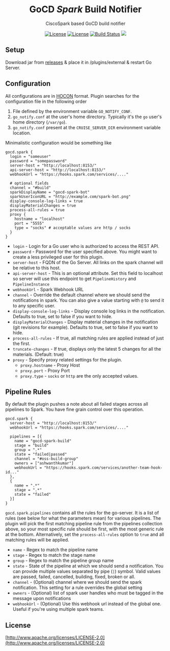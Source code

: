 

<div align = "center">
    <h1>GoCD <em>Spark</em> Build Notifier </h1>
    <p>CiscoSpark based GoCD build notifier</p>
    <a href="https://manparvesh.mit-license.org/" target="_blank"><img src="https://img.shields.io/badge/license-MIT-blue.svg" alt="License"></a>
    <a href="https://www.android.com/" target="_blank"><img src="https://img.shields.io/badge/Platform-Java-blue.svg" alt="License"></a>
    <a href="https://travis-ci.org/t04glovern/gocd-spark-build-notifier" target="_blank"><img src="https://travis-ci.org/t04glovern/gocd-spark-build-notifier.svg?branch=master" alt="Build Status"></a>
    <a href="https://codecov.io/gh/t04glovern/gocd-spark-build-notifier"><img src="https://codecov.io/gh/t04glovern/gocd-spark-build-notifier/branch/master/graph/badge.svg" />
</a>
</div>

## Setup
Download jar from [releases](https://github.com/t04glovern/gocd-spark-build-notifier/releases) & place it in /plugins/external & restart Go Server.

## Configuration
All configurations are in [HOCON](https://github.com/typesafehub/config) format. Plugin searches for the configuration file in the following order

1. File defined by the environment variable `GO_NOTIFY_CONF`.
2. `go_notify.conf` at the user's home directory. Typically it's the `go` user's home directory (`/var/go`).
3. `go_notify.conf` present at the `CRUISE_SERVER_DIR` environment variable location.

Minimalistic configuration would be something like
```hocon
gocd.spark {
  login = "someuser"
  password = "somepassword"
  server-host = "http://localhost:8153/"
  api-server-host = "http://localhost:8153/"
  webhookUrl = "https://hooks.spark.com/services/...."

  # optional fields
  channel = "#build"
  sparkDisplayName = "gocd-spark-bot"
  sparkUserIconURL = "http://example.com/spark-bot.png"
  display-console-log-links = true
  displayMaterialChanges = true
  process-all-rules = true
  proxy {
    hostname = "localhost"
    port = "5555"
    type = "socks" # acceptable values are http / socks
  }
}
```
- `login` - Login for a Go user who is authorized to access the REST API.
- `password` - Password for the user specified above. You might want to create a less privileged user for this plugin.
- `server-host` - FQDN of the Go Server. All links on the spark channel will be relative to this host.
- `api-server-host` - This is an optional attribute. Set this field to localhost so server will use this endpoint to get `PipelineHistory` and `PipelineInstance`  
- `webhookUrl` - Spark Webhook URL
- `channel` - Override the default channel where we should send the notifications in spark. You can also give a value starting with `@` to send it to any specific user.
- `display-console-log-links` - Display console log links in the notification. Defaults to true, set to false if you want to hide.
- `displayMaterialChanges` - Display material changes in the notification (git revisions for example). Defaults to true, set to false if you want to hide.
- `process-all-rules` - If true, all matching rules are applied instead of just the first.
- `truncate-changes` - If true, displays only the latest 5 changes for all the materials. (Default: true)
- `proxy` - Specify proxy related settings for the plugin.
  - `proxy.hostname` - Proxy Host
  - `proxy.port` - Proxy Port
  - `proxy.type` - `socks` or `http` are the only accepted values.

## Pipeline Rules
By default the plugin pushes a note about all failed stages across all pipelines to Spark. You have fine grain control over this operation.
```hocon
gocd.spark {
  server-host = "http://localhost:8153/"
  webhookUrl = "https://hooks.spark.com/services/...."

  pipelines = [{
    name = "gocd-spark-build"
    stage = "build"
    group = ".*"
    state = "failed|passed"
    channel = "#oss-build-group"
    owners = ["ashwanthkumar"]
    webhookUrl = "https://hooks.spark.com/services/another-team-hook-id..."
  },
  {
    name = ".*"
    stage = ".*"
    state = "failed"
  }]
}
```
`gocd.spark.pipelines` contains all the rules for the go-server. It is a list of rules (see below for what the parameters mean) for various pipelines. The plugin will pick the first matching pipeline rule from the pipelines collection above, so your most specific rule should be first, with the most generic rule at the bottom. Alternatively, set the `process-all-rules` option to `true` and all matching rules will be applied.
- `name` - Regex to match the pipeline name
- `stage` - Regex to match the stage name
- `group` - Regex to match the pipeline group name
- `state` - State of the pipeline at which we should send a notification. You can provide multiple values separated by pipe (`|`) symbol. Valid values are passed, failed, cancelled, building, fixed, broken or all.
- `channel` - (Optional) channel where we should send the spark notification. This setting for a rule overrides the global setting
- `owners` - (Optional) list of spark user handles who must be tagged in the message upon notifications
- `webhookUrl` - (Optional) Use this webhook url instead of the global one. Useful if you're using multiple spark teams.

## License
[http://www.apache.org/licenses/LICENSE-2.0](http://www.apache.org/licenses/LICENSE-2.0)
